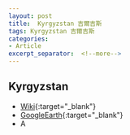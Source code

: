 ```yaml
---
layout: post
title:  Kyrgyzstan 吉爾吉斯
tags: Kyrgyzstan 吉爾吉斯 
categories:
- Article
excerpt_separator:  <!--more-->
---
```

## Kyrgyzstan 
- [Wiki](https://zh.wikipedia.org/w/index.php?search=Kyrgyzstan "Wiki"){:target="_blank"} 
- [GoogleEarth](https://earth.google.com/web/search/Kyrgyzstan "GoogleEarth"){:target="_blank"} 
- A 

